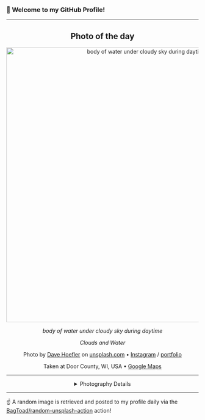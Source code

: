 ### 👋 Welcome to my GitHub Profile!

----
<div align="center">

## Photo of the day
  
  <a href="https://unsplash.com/photos/body-of-water-under-cloudy-sky-during-daytime-4pvfpUkmR6I"><img width="720" src="https://images.unsplash.com/photo-1598449356475-b9f71db7d847?crop=entropy&cs=tinysrgb&fit=max&fm=jpg&ixid=M3w1OTQ0OTd8MHwxfHJhbmRvbXx8fHx8fHx8fDE3MTcyMjIwMTl8&ixlib=rb-4.0.3&q=80&w=1080" alt="body of water under cloudy sky during daytime"></a>
  
  <em>body of water under cloudy sky during daytime</em>
  
  <em>Clouds and Water</em>

  Photo by [Dave Hoefler](https://www.davehoefler.com/) on [unsplash.com](https://unsplash.com/) • [Instagram](https://instagram.com/just_midwest_rock) / [portfolio](https://www.davehoefler.com/)
  
  Taken at Door County, WI, USA • [Google Maps](https://www.google.com/maps/search/?api=1&query=44.83413,-87.377049)
  
  ---
  
<details>
<summary>Photography Details</summary>
  
| Parameter     | Value |
| ------------- | ----- |
| Camera Model  | Canon EOS 5D Mark IV |
| Exposure Time | 1/4 |
| Aperture      | 8.0 |
| Focal Length  | 135.0 |
| ISO           | 100 |
| Location      | Door County, WI, USA (United States) |
| Coordinates   | Latitude 44.83413, Longitude -87.377049 |

</details>

</div>

----

☝️ A random image is retrieved and posted to my profile daily via the [BagToad/random-unsplash-action](https://github.com/BagToad/random-unsplash-action) action!
